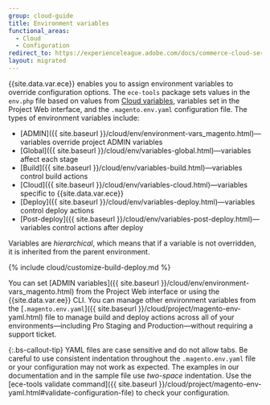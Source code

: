 ```yaml
---
group: cloud-guide
title: Environment variables
functional_areas:
  - Cloud
  - Configuration
redirect_to: https://experienceleague.adobe.com/docs/commerce-cloud-service/user-guide/configure/env/stage/variables-intro.html
layout: migrated
---
```


{{site.data.var.ece}} enables you to assign environment variables to override configuration options. The `ece-tools` package sets values in the `env.php` file based on values from [Cloud variables]({{site.baseurl}}/cloud/env/variables-cloud.html), variables set in the Project Web interface, and the `.magento.env.yaml` configuration file. The types of environment variables include:

-  [ADMIN]({{ site.baseurl }}/cloud/env/environment-vars_magento.html)—variables override project ADMIN variables
-  [Global]({{ site.baseurl }}/cloud/env/variables-global.html)—variables affect each stage
-  [Build]({{ site.baseurl }}/cloud/env/variables-build.html)—variables control build actions
-  [Cloud]({{ site.baseurl }}/cloud/env/variables-cloud.html)—variables specific to {{site.data.var.ece}}
-  [Deploy]({{ site.baseurl }}/cloud/env/variables-deploy.html)—variables control deploy actions
-  [Post-deploy]({{ site.baseurl }}/cloud/env/variables-post-deploy.html)—variables control actions after deploy

Variables are _hierarchical_, which means that if a variable is not overridden, it is inherited from the parent environment.

{% include cloud/customize-build-deploy.md %}

You can set [ADMIN variables]({{ site.baseurl }}/cloud/env/environment-vars_magento.html) from the Project Web interface or using the {{site.data.var.ee}} CLI. You can manage other environment variables from the [`.magento.env.yaml`]({{ site.baseurl }}/cloud/project/magento-env-yaml.html) file to manage build and deploy actions across all of your environments—including Pro Staging and Production—without requiring a support ticket.

{:.bs-callout-tip}
YAML files are case sensitive and do not allow tabs. Be careful to use consistent indentation throughout the `.magento.env.yaml` file or your configuration may not work as expected. The examples in our documentation and in the sample file use _two-space_ indentation. Use the [ece-tools validate command]({{ site.baseurl }}/cloud/project/magento-env-yaml.html#validate-configuration-file) to check your configuration.
